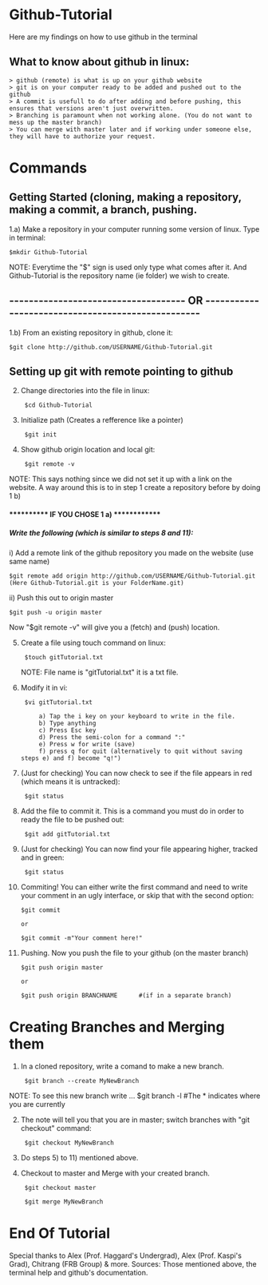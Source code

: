 # Github-Tutorial
Here are my findings on how to use github in the terminal


## What to know about github in linux:

	> github (remote) is what is up on your github website
	> git is on your computer ready to be added and pushed out to the github
	> A commit is usefull to do after adding and before pushing, this ensures that versions aren't just overwritten.
	> Branching is paramount when not working alone. (You do not want to mess up the master branch)
	> You can merge with master later and if working under someone else, they will have to authorize your request.


# Commands

## Getting Started (cloning, making a repository, making a commit, a branch, pushing.
	
1.a) Make a repository in your computer running some version of linux. Type in terminal:

	$mkdir Github-Tutorial

NOTE: Everytime the "$" sign is used only type what comes after it. And Github-Tutorial is the repository name (ie folder) we wish to create.

## ------------------------------------ OR --------------------------------------------------

1.b) From an existing repository in github, clone it:

	$git clone http://github.com/USERNAME/Github-Tutorial.git
    
## Setting up git with remote pointing to github

2) Change directories into the file in linux:

		$cd Github-Tutorial

3) Initialize path (Creates a refference like a pointer)

		$git init

4) Show github origin location and local git:

		$git remote -v

NOTE: This says nothing since we did not set it up with a link on the website.
	    A way around this is to in step 1 create a repository before by doing 1 b)
			
####                  ********** IF YOU CHOSE 1 a) ************

##### Write the following (which is similar to steps 8 and 11):


   i) Add a remote link of the github repository you made on the website (use same name)
		
	$git remote add origin http://github.com/USERNAME/Github-Tutorial.git   (Here Github-Tutorial.git is your FolderName.git)

   ii) Push this out to origin master

	$git push -u origin master

Now "$git remote -v" will give you a (fetch) and (push) location.
		

5) Create a file using touch command on linux:

		$touch gitTutorial.txt
	NOTE: File name is "gitTutorial.txt" it is a txt file.

6) Modify it in vi:

		$vi gitTutorial.txt
		
			a) Tap the i key on your keyboard to write in the file.
			b) Type anything
			c) Press Esc key
			d) Press the semi-colon for a command ":"
			e) Press w for write (save)
			f) press q for quit (alternatively to quit without saving steps e) and f) become "q!")

7) (Just for checking) You can now check to see if the file appears in red (which means it is untracked):

		$git status

8) Add the file to commit it. This is a command you must do in order to ready the file to be pushed out:

		$git add gitTutorial.txt

9) (Just for checking) You can now find your file appearing higher, tracked and in green:

		$git status

10) Commiting! You can either write the first command and need to write your comment in an ugly interface, or skip that with the second option:
		
		$git commit 

		or
  
		$git commit -m"Your comment here!"

11) Pushing. Now you push the file to your github (on the master branch)

		$git push origin master
    
		or
    
		$git push origin BRANCHNAME      #(if in a separate branch)

# Creating Branches and Merging them

1) In a cloned repository, write a comand to make a new branch.
		
		$git branch --create MyNewBranch

NOTE: To see this new branch write ... $git branch -l  #The * indicates where you are currently

2) The note will tell you that you are in master; switch branches with "git checkout" command:

		$git checkout MyNewBranch

3) Do steps 5) to 11) mentioned above.
	
4) Checkout to master and Merge with your created branch.

		$git checkout master

		$git merge MyNewBranch

# End Of Tutorial

  Special thanks to Alex (Prof. Haggard's Undergrad), Alex (Prof. Kaspi's Grad), Chitrang (FRB Group) & more.
	Sources: Those mentioned above, the terminal help and github's documentation. 
